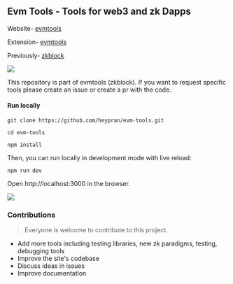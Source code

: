 ## Evm Tools - Tools for web3 and zk Dapps

Website- [evmtools](https://evmtools.xyz)

Extension- [evmtools](https://chromewebstore.google.com/detail/evm-tools/aibinghcdfagfoaajjiojfhkmnjmjmem)

Previously- [zkblock](https://zkblock.app)

![](https://i.imgur.com/waxVImv.png)

This repository is part of evmtools (zkblock). If you want to request specific tools please create an issue or create a pr with the code.

#### Run locally

```
git clone https://github.com/heypran/evm-tools.git

cd evm-tools

npm install

```

Then, you can run locally in development mode with live reload:

```
npm run dev
```

Open http://localhost:3000 in the browser.

![](https://i.imgur.com/waxVImv.png)

### Contributions

> Everyone is welcome to contribute to this project.

- Add more tools including testing libraries, new zk paradigms, testing, debugging tools
- Improve the site's codebase
- Discuss ideas in issues
- Improve documentation
